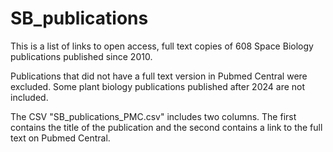 # SB_publications
This is a list of links to open access, full text copies of 608 Space Biology publications published since 2010.

Publications that did not have a full text version in Pubmed Central were excluded. Some plant biology publications published after 2024 are not included.

The CSV "SB_publications_PMC.csv" includes two columns. The first contains the title of the publication and the second contains a link to the full text on Pubmed Central.
